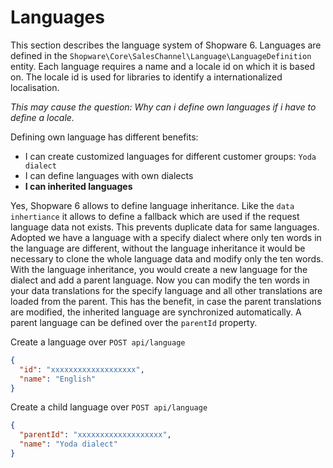# Languages

This section describes the language system of Shopware 6.
Languages are defined in the `Shopware\Core\SalesChannel\Language\LanguageDefinition` entity.
Each language requires a name and a locale id on which it is based on.
The locale id is used for libraries to identify a internationalized localisation.

*This may cause the question: Why can i define own languages if i have to define a locale.*

Defining own language has different benefits:
* I can create customized languages for different customer groups: `Yoda dialect`
* I can define languages with own dialects
* **I can inherited languages**

Yes, Shopware 6 allows to define language inheritance. Like the `data inhertiance` it allows to define a fallback which are used if the request language data not exists.
This prevents duplicate data for same languages. 
Adopted we have a language with a specify dialect where only ten words in the language are different, without the language inheritance it would be necessary to clone the whole language data and modify only the ten words.
With the language inheritance, you would create a new language for the dialect and add a parent language.
Now you can modify the ten words in your data translations for the specify language and all other translations are loaded from the parent.
This has the benefit, in case the parent translations are modified, the inherited language are synchronized automatically.
A parent language can be defined over the `parentId` property.

Create a language over `POST api/language`
```json
{
  "id": "xxxxxxxxxxxxxxxxxxx",
  "name": "English" 
}
```

Create a child language over `POST api/language`
```json
{
  "parentId": "xxxxxxxxxxxxxxxxxxx",
  "name": "Yoda dialect" 
}
```


